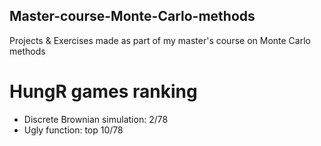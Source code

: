 ## Master-course-Monte-Carlo-methods
Projects &amp; Exercises made as part of my master's course on Monte Carlo methods 

# HungR games ranking
- Discrete Brownian simulation: 2/78
- Ugly function: top 10/78
